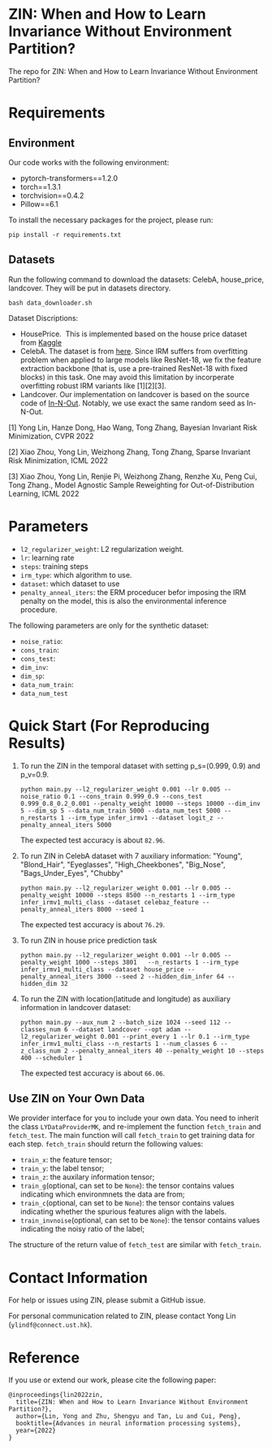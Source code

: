 # ZIN: When and How to Learn Invariance Without Environment Partition?
The repo for ZIN: When and How to Learn Invariance Without Environment Partition?


# Requirements
## Environment
Our code works with the following environment:
* pytorch-transformers==1.2.0
* torch==1.3.1
* torchvision==0.4.2
* Pillow==6.1

To install the necessary packages for the project, please run: 
```
pip install -r requirements.txt
```


## Datasets
Run the following command to download the datasets: CelebA, house_price, landcover. They will be put in datasets directory.
```
bash data_downloader.sh
```
Dataset Discriptions:
* HousePrice.  This is implemented based on the house price dataset from [Kaggle](https://www.kaggle.com/c/house-prices-advanced-regression-techniques/data)
* CelebA. The dataset is from [here](https://mmlab.ie.cuhk.edu.hk/projects/CelebA.html). Since IRM suffers from overfitting problem when applied to large models like ResNet-18, we fix the feature extraction backbone (that is, use a pre-trained ResNet-18 with fixed blocks) in this task. One may avoid this limitation by incorperate overfitting robust IRM variants like [1][2][3].
* Landcover. Our implementation on landcover is based on the source code of [In-N-Out](https://github.com/p-lambda/in-n-out). Notably, we use exact the same random seed as In-N-Out.

[1] Yong Lin, Hanze Dong, Hao Wang, Tong Zhang, Bayesian Invariant Risk Minimization, CVPR 2022 

[2] Xiao Zhou, Yong Lin, Weizhong Zhang, Tong Zhang, Sparse Invariant Risk Minimization, ICML 2022

[3] Xiao Zhou, Yong Lin, Renjie Pi, Weizhong Zhang, Renzhe Xu, Peng Cui, Tong Zhang., Model Agnostic Sample Reweighting for Out-of-Distribution Learning, ICML 2022

# Parameters
* `l2_regularizer_weight`: L2 regularization weight.
* `lr`: learning rate
* `steps`: training steps
* `irm_type`: which algorithm to use.
* `dataset`: which dataset to use
* `penalty_anneal_iters`: the ERM proceducer befor imposing the IRM penalty on the model, this is also the environmental inference procedure.


The following parameters are only for the synthetic dataset:
* `noise_ratio`:
* `cons_train`:
* `cons_test`:
* `dim_inv`:
* `dim_sp`:
* `data_num_train`:
* `data_num_test`


# Quick Start (For Reproducing Results)
1. To run the ZIN in the temporal dataset with setting p_s=(0.999, 0.9) and p_v=0.9.
    ```
    python main.py --l2_regularizer_weight 0.001 --lr 0.005 --noise_ratio 0.1 --cons_train 0.999_0.9 --cons_test 0.999_0.8_0.2_0.001 --penalty_weight 10000 --steps 10000 --dim_inv 5 --dim_sp 5 --data_num_train 5000 --data_num_test 5000 --n_restarts 1 --irm_type infer_irmv1 --dataset logit_z --penalty_anneal_iters 5000
    ```

    The expected test accuracy is about `82.96`.

2. To run ZIN in CelebA dataset with 7 auxiliary information: "Young", "Blond_Hair", "Eyeglasses", "High_Cheekbones", "Big_Nose", "Bags_Under_Eyes", "Chubby"
    ```
    python main.py --l2_regularizer_weight 0.001 --lr 0.005 --penalty_weight 10000 --steps 8500 --n_restarts 1 --irm_type infer_irmv1_multi_class --dataset celebaz_feature --penalty_anneal_iters 8000 --seed 1
    ```

    The expected test accuracy is about `76.29`.

3. To run ZIN in house price prediction task
    ```
    python main.py --l2_regularizer_weight 0.001 --lr 0.005 --penalty_weight 1000 --steps 3801   --n_restarts 1 --irm_type infer_irmv1_multi_class --dataset house_price --penalty_anneal_iters 3000 --seed 2 --hidden_dim_infer 64 --hidden_dim 32 
    ```


4. To run the ZIN with location(latitude and longitude) as auxiliary information in landcover dataset:
    ```
    python main.py --aux_num 2 --batch_size 1024 --seed 112 --classes_num 6 --dataset landcover --opt adam --l2_regularizer_weight 0.001 --print_every 1 --lr 0.1 --irm_type infer_irmv1_multi_class --n_restarts 1 --num_classes 6 --z_class_num 2 --penalty_anneal_iters 40 --penalty_weight 10 --steps 400 --scheduler 1
    ```
    The expected test accuracy is about `66.06`.

## Use ZIN on Your Own Data
We provider interface for you to include your own data. You need to inherit the 
 class `LYDataProviderMK`, and re-implement the function `fetch_train` and `fetch_test`. The main function will call `fetch_train` to get training data for each step. `fetch_train` should return the following values:

* `train_x`: the feature tensor;
* `train_y`: the label tensor;
* `train_z`: the auxilary information tensor;
* `train_g`(optional, can set to be `None`): the tensor contains values indicating which environmnets the data are from;
* `train_c`(optional, can set to be `None`): the tensor contains values indicating whether the spurious features align with the labels.
* `train_invnoise`(optional, can set to be `None`): the tensor contains values indicating the noisy ratio of the label;

The structure of the return value of `fetch_test` are similar with `fetch_train`.
# Contact Information

For help or issues using ZIN, please submit a GitHub issue.

For personal communication related to ZIN, please contact Yong Lin (`ylindf@connect.ust.hk`).

# Reference 
If you use or extend our work, please cite the following paper:
```
@inproceedings{lin2022zin,
  title={ZIN: When and How to Learn Invariance Without Environment Partition?},
  author={Lin, Yong and Zhu, Shengyu and Tan, Lu and Cui, Peng},
  booktitle={Advances in neural information processing systems},
  year={2022}
}
```
